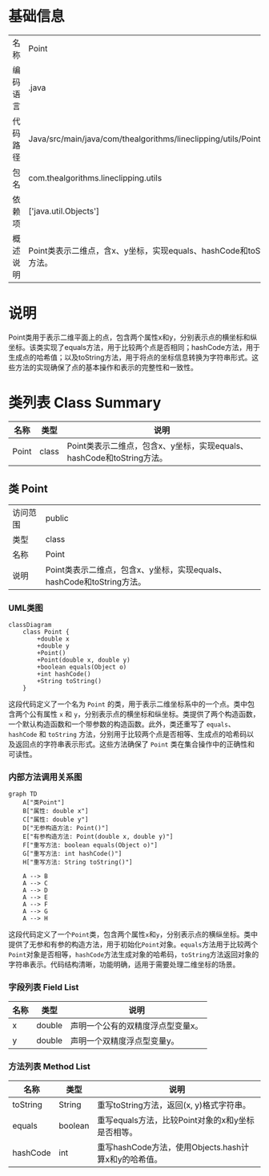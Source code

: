 # 基础信息

|      |      |
|------|------|
| 名称 | Point |
| 编码语言 | .java |
| 代码路径 | Java/src/main/java/com/thealgorithms/lineclipping/utils/Point.java |
| 包名 | com.thealgorithms.lineclipping.utils |
| 依赖项 | ['java.util.Objects'] |
| 概述说明 | Point类表示二维点，含x、y坐标，实现equals、hashCode和toString方法。 |

# 说明

Point类用于表示二维平面上的点，包含两个属性x和y，分别表示点的横坐标和纵坐标。该类实现了equals方法，用于比较两个点是否相同；hashCode方法，用于生成点的哈希值；以及toString方法，用于将点的坐标信息转换为字符串形式。这些方法的实现确保了点的基本操作和表示的完整性和一致性。

# 类列表 Class Summary

| 名称   | 类型  | 说明 |
|-------|------|-------------|
| Point | class | Point类表示二维点，包含x、y坐标，实现equals、hashCode和toString方法。 |



## 类 Point

|      |      |
|------|------|
| 访问范围 | public |
| 类型 | class |
| 名称 | Point |
| 说明 | Point类表示二维点，包含x、y坐标，实现equals、hashCode和toString方法。 |


### UML类图

```mermaid
classDiagram
    class Point {
        +double x
        +double y
        +Point()
        +Point(double x, double y)
        +boolean equals(Object o)
        +int hashCode()
        +String toString()
    }
```

这段代码定义了一个名为 `Point` 的类，用于表示二维坐标系中的一个点。类中包含两个公有属性 `x` 和 `y`，分别表示点的横坐标和纵坐标。类提供了两个构造函数，一个默认构造函数和一个带参数的构造函数。此外，类还重写了 `equals`、`hashCode` 和 `toString` 方法，分别用于比较两个点是否相等、生成点的哈希码以及返回点的字符串表示形式。这些方法确保了 `Point` 类在集合操作中的正确性和可读性。


### 内部方法调用关系图

```mermaid
graph TD
    A["类Point"]
    B["属性: double x"]
    C["属性: double y"]
    D["无参构造方法: Point()"]
    E["有参构造方法: Point(double x, double y)"]
    F["重写方法: boolean equals(Object o)"]
    G["重写方法: int hashCode()"]
    H["重写方法: String toString()"]

    A --> B
    A --> C
    A --> D
    A --> E
    A --> F
    A --> G
    A --> H
```

这段代码定义了一个`Point`类，包含两个属性`x`和`y`，分别表示点的横纵坐标。类中提供了无参和有参的构造方法，用于初始化`Point`对象。`equals`方法用于比较两个`Point`对象是否相等，`hashCode`方法生成对象的哈希码，`toString`方法返回对象的字符串表示。代码结构清晰，功能明确，适用于需要处理二维坐标的场景。

### 字段列表 Field List

| 名称  | 类型  | 说明 |
|-------|-------|------|
| x | double | 声明一个公有的双精度浮点型变量x。 |
| y | double | 声明一个双精度浮点型变量y。 |

### 方法列表 Method List

| 名称  | 类型  | 说明 |
|-------|-------|------|
| toString | String | 重写toString方法，返回(x, y)格式字符串。 |
| equals | boolean | 重写equals方法，比较Point对象的x和y坐标是否相等。 |
| hashCode | int | 重写hashCode方法，使用Objects.hash计算x和y的哈希值。 |




